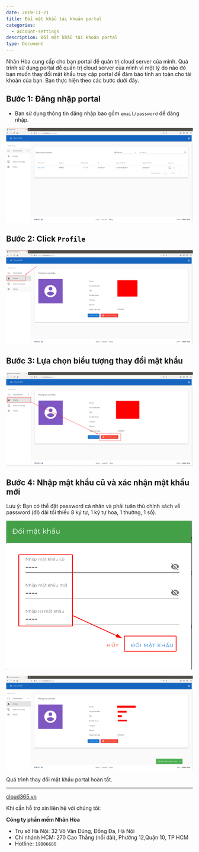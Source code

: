 ```yaml
---
date: 2019-11-21
title: Đổi mật khẩu tài khoản portal
categories:
  - account-settings
description: Đổi mật khẩu tài khoản portal
type: Document
---
```


Nhân Hòa cung cấp cho bạn portal để quản trị cloud server của mình. Quá trình sử dụng portal để quản trị cloud server của mình vì một lý do nào đó bạn muốn thay đổi mật khẩu truy cập portal để đảm bảo tính an toàn cho tài khoản của bạn. Bạn thực hiện theo các bước dưới đây.

## Bước 1: Đăng nhập portal

+ Bạn sử dụng thông tin đăng nhập bao gồm `email/password` để đăng nhập.

![](/images/img-change-pass-portal/screenshot.png)

## Bước 2: Click `Profile`

![](/images/img-change-pass-portal/screenshot_1.png)

## Bước 3: Lựa chọn biểu tượng thay đổi mật khẩu

![](/images/img-change-pass-portal/screenshot_2.png)

## Bước 4: Nhập mật khẩu cũ và xác nhận mật khẩu mới

Lưu ý: Bạn có thể đặt password cá nhân và phải tuân thủ chính sách về password (độ dài tối thiểu 8 ký tự, 1 ký tự hoa, 1 thường, 1 số).

![](/images/img-change-pass-portal/screenshot_3.png)


![](/images/img-change-pass-portal/screenshot_4.png)

Quá trình thay đổi mật khẩu portal hoàn tất.

---
<a href="https://cloud365.vn/" target="_blank">cloud365.vn</a>

Khi cần hỗ trợ xin liên hệ với chúng tôi:

**Công ty phần mềm Nhân Hòa**
- Trụ sở Hà Nội: 32 Võ Văn Dũng, Đống Đa, Hà Nội
- Chi nhánh HCM: 270 Cao Thắng (nối dài), Phường 12,Quận 10, TP HCM
- Hotline: `19006680`